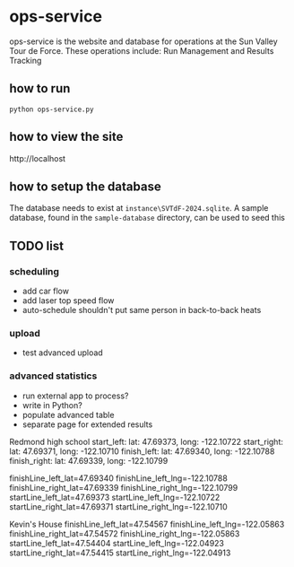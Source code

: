 # ops-service
ops-service is the website and database for operations at the Sun Valley Tour de Force.  These operations include: Run Management and Results Tracking
## how to run
`python ops-service.py`
## how to view the site
http://localhost
## how to setup the database
The database needs to exist at `instance\SVTdF-2024.sqlite`.  A sample database, found in the `sample-database` directory, can be used to seed this   
## TODO list
### scheduling
- add car flow
- add laser top speed flow
- auto-schedule shouldn't put same person in back-to-back heats
### upload
- test advanced upload
### advanced statistics
- run external app to process?
- write in Python?
- populate advanced table
- separate page for extended results


Redmond high school
start_left:     lat: 47.69373, long: -122.10722
start_right:    lat: 47.69371, long: -122.10710
finish_left:    lat: 47.69340, long: -122.10788
finish_right:   lat: 47.69339, long: -122.10799

finishLine_left_lat=47.69340
finishLine_left_lng=-122.10788
finishLine_right_lat=47.69339
finishLine_right_lng=-122.10799
startLine_left_lat=47.69373
startLine_left_lng=-122.10722
startLine_right_lat=47.69371
startLine_right_lng=-122.10710


Kevin's House
finishLine_left_lat=47.54567
finishLine_left_lng=-122.05863
finishLine_right_lat=47.54572
finishLine_right_lng=-122.05863
startLine_left_lat=47.54404
startLine_left_lng=-122.04923
startLine_right_lat=47.54415
startLine_right_lng=-122.04913
